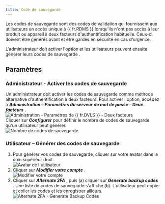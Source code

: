 ```yaml
---
title: Code de sauvegarde
---
```

Les codes de sauvegarde sont des codes de validation qui fournissent aux utilisateurs un accès unique à {{ fr.RDMS }} lorsqu'ils n'ont pas accès à leur produit ou appareil à deux facteurs d'authentification habituelle. Ceux-ci doivent être générés avant et être gardés en sécurité en cas d'urgence.  

L'administrateur doit activer l'option et les utilisateurs peuvent ensuite générer leurs codes de sauvegarde .  

## Paramètres 

### Administrateur - Activer les codes de sauvegarde 

Un administrateur doit activer les codes de sauvegarde comme méthode alternative d'authentification à deux facteurs. Pour activer l'option, accédez à ***Administration – Paramètres du serveur de mot de passe – Deux facteurs*** .  
![Administration - Paramètres de {{ fr.DVLS }} - Deux facteurs](https://webdevolutions.azureedge.net/docs/fr/server/ServerOp7017.png)  
Cliquer sur ***Configurer*** pour définir le nombre de codes de sauvegarde qu'un utilisateur peut générer.  
![Nombre de codes de sauvegarde](https://webdevolutions.azureedge.net/docs/fr/server/ServerOp7018.png)  

### Utilisateur – Générer des codes de sauvegarde 

1. Pour générer vos codes de sauvegarde, cliquer sur votre avatar dans le coin supérieur droit.  
![Avatar de l'utilisateur](https://webdevolutions.azureedge.net/docs/fr/server/ServerOp7019.png)  
1. Cliquer sur ***Modifier votre compte*** .  
![Modifier votre compte](https://webdevolutions.azureedge.net/docs/fr/server/ServerOp8018.png)  
1. Cliquer sur ***Alternate 2FA*** , puis (a) cliquer sur ***Generate backup codes*** . Une liste de codes de sauvegarde s'affiche (b). L'utilisateur peut copier et coller les codes et les enregistrer ailleurs.  
![Alternate 2FA - Generate Backup Codes](https://webdevolutions.azureedge.net/docs/fr/server/ServerOp7021.png)  

